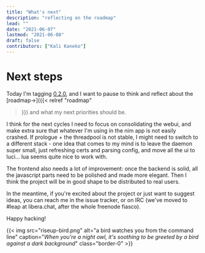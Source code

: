 ```yaml
---
title: "What's next"
description: "reflecting on the roadmap"
lead: ""
date: "2021-06-07"
lastmod: "2021-06-08"
draft: false
contributors: ["Kali Kaneko"]
---
```


# Next steps

Today I'm tagging
[0.2.0](https://0xacab.org/kali/bitmask-openwrt/-/tree/0.2.0), and I want to
pause to think and reflect about the [roadmap→]({{< relref "roadmap"
>}}) and what my next priorities should be.

I think for the next cycles I need to focus on consolidating the webui, and
make extra sure that whatever I'm using in the nim app is not easily crashed.
If prologue + the threadpool is not stable, I might need to switch to
a different stack - one idea that comes to my mind is to leave the daemon super
small, just refreshing certs and parsing config, and move all the ui to luci...
lua seems quite nice to work with.

The frontend also needs a lot of improvement: once the backend is solid, all
the javascript parts need to be polished and made more elegant. Then I think
the project will be in good shape to be distributed to real users.

In the meantime, if you're excited about the project or just want to suggest
ideas, you can reach me in the issue tracker, or on IRC (we've moved to #leap
at libera.chat, after the whole freenode fiasco).

Happy hacking!

{{< img src="riseup-bird.png" alt="a bird watches you from the command line" caption="<em>When you're a night owl, it's soothing to be greeted by a bird against a dark background</em>" class="border-0" >}}






